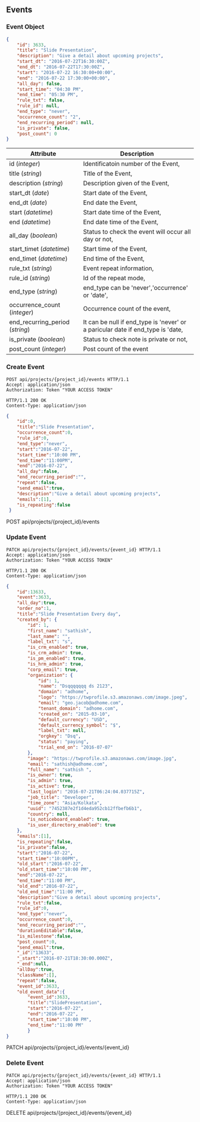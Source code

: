 ## Events

### Event Object

```json 
{
    "id": 3633,
    "title": "Slide Presentation",
    "description": "Give a detail about upcoming projects",
    "start_dt": "2016-07-22T16:30:00Z",
    "end_dt": "2016-07-22T17:30:00Z",
    "start": "2016-07-22 16:30:00+00:00",
    "end": "2016-07-22 17:30:00+00:00",
    "all_day": false,
    "start_time": "04:30 PM",
    "end_time": "05:30 PM",
    "rule_txt": false,
    "rule_id": null,
    "end_type": "never",
    "occurrence_count": "2",
    "end_recurring_period": null,
    "is_private": false,
    "post_count": 0
}
```

Attribute | Description
----------| -----------
id (*integer*) | Identificatoin number of the Event,
title (*string*) | Title of the Event,
description (*string*) | Description given of the Event,
start_dt (*date*) | Start date of the Event,
end_dt (*date*) | End date the Event,
start (*datetime*) | Start date time of the Event,
end (*datetime*) | End date time of the Event,
all_day (*boolean*) | Status to check the event will occur all day or not,
start_timet (*datetime*) | Start time of the Event,
end_timet (*datetime*) | End time of the Event,
rule_txt (*string*) | Event repeat information,
rule_id (*string*) | Id of the repeat mode,
end_type (*string*) | end_type can be 'never','occurrence' or 'date',
occurrence_count (*integer*) | Occurrence count of the event,
end_recurring_period (*string*) |It can be null if end_type is 'never' or a paricular date if end_type is 'date,
is_private (*boolean*) | Status to check note is private or not,
post_count (*integer*) | Post count of the event

### Create Event

```http
POST api/projects/{project_id}/events HTTP/1.1
Accept: application/json
Authorization: Token "YOUR ACCESS TOKEN"

HTTP/1.1 200 OK
Content-Type: application/json
```

```json
{
 	"id":0,
 	"title":"Slide Presentation",
 	"occurrence_count":0,
 	"rule_id":0,
 	"end_type":"never",
 	"start":"2016-07-22",
 	"start_time":"10:00 PM",
 	"end_time":"11:00PM",
 	"end":"2016-07-22",
 	"all_day":false,
 	"end_recurring_period":"",
 	"repeat":false,
 	"send_email":true,
 	"description":"Give a detail about upcoming projects",
 	"emails":[1],
 	"is_repeating":false
 }
 ```

<aside>POST api/projects/{project_id}/events</aside>

### Update Event

```http
PATCH api/projects/{project_id}/events/{event_id} HTTP/1.1
Accept: application/json
Authorization: Token "YOUR ACCESS TOKEN"

HTTP/1.1 200 OK
Content-Type: application/json
```

```json
{
 	"id":13633,
 	"event":3633,
 	"all_day":true,
 	"order_no":1,
 	"title":"Slide Presentation Every day",
 	"created_by": {
        "id": 1,
        "first_name": "sathish",
        "last_name": "",
        "label_txt": "s",
        "is_crm_enabled": true,
        "is_crm_admin": true,
        "is_pm_enabled": true,
        "is_hrm_admin": true,
        "corp_email": true,
        "organization": {
            "id": 1,
            "name": "Dsqqqqqqq ds 2123",
            "domain": "adhome",
            "logo": "https://twprofile.s3.amazonaws.com/image.jpeg",
            "email": "geo.jacob@adhome.com",
            "tenant_domain": "adhome.com",
            "created_on": "2015-03-10",
            "default_currency": "USD",
            "default_currency_symbol": "$",
            "label_txt": null,
            "orgkey": "Dsq",
            "status": "paying",
            "trial_end_on": "2016-07-07"
        },
        "image": "https://twprofile.s3.amazonaws.com/image.jpg",
        "email": "sathish@adhome.com",
        "full_name": "sathish ",
        "is_owner": true,
        "is_admin": true,
        "is_active": true,
        "last_login": "2016-07-21T06:24:04.037715Z",
        "job_title": "Developer",
        "time_zone": "Asia/Kolkata",
        "uuid": "7452387e2f1d4eda952cb12ffbefb6b1",
        "country": null,
        "is_noticeboard_enabled": true,
        "is_user_directory_enabled": true
    },
	"emails":[1],
	"is_repeating":false,
	"is_private":false,
	"start":"2016-07-22",
	"start_time":"10:00PM",
	"old_start":"2016-07-22",
	"old_start_time":"10:00 PM",
	"end":"2016-07-22",
	"end_time":"11:00 PM",
	"old_end":"2016-07-22",
	"old_end_time":"11:00 PM",
	"description":"Give a detail about upcoming projects",
	"rule_txt":false,
	"rule_id":0,
	"end_type":"never",
	"occurrence_count":0,
	"end_recurring_period":"",
	"durationEditable":false,
	"is_milestone":false,
	"post_count":0,
	"send_email":true,
	"_id":"13633",
	"_start":"2016-07-21T18:30:00.000Z",
	"_end":null,
	"allDay":true,
	"className":[],
	"repeat":false,
	"event_id":3633,
	"old_event_data":{
		"event_id":3633,
		"title":"SlidePresentation",
		"start":"2016-07-22",
		"end":"2016-07-22",
		"start_time":"10:00 PM",
		"end_time":"11:00 PM"
		}
}
```
<aside>PATCH api/projects/{project_id}/events/{event_id}</aside>

### Delete Event

```http
PATCH api/projects/{project_id}/events/{event_id} HTTP/1.1
Accept: application/json
Authorization: Token "YOUR ACCESS TOKEN"

HTTP/1.1 200 OK
Content-Type: application/json
```


<aside>DELETE api/projects/{project_id}/events/{event_id}</aside>

